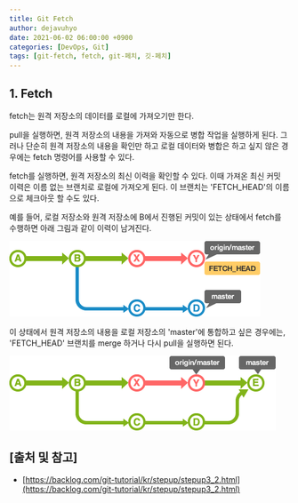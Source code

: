 ```yaml
---
title: Git Fetch
author: dejavuhyo
date: 2021-06-02 06:00:00 +0900
categories: [DevOps, Git]
tags: [git-fetch, fetch, git-페치, 깃-페치]
---
```


## 1. Fetch
fetch는 원격 저장소의 데이터를 로컬에 가져오기만 한다.

pull을 실행하면, 원격 저장소의 내용을 가져와 자동으로 병합 작업을 실행하게 된다. 그러나 단순히 원격 저장소의 내용을 확인만 하고 로컬 데이터와 병합은 하고 싶지 않은 경우에는 fetch 명령어를 사용할 수 있다.

fetch를 실행하면, 원격 저장소의 최신 이력을 확인할 수 있다. 이때 가져온 최신 커밋 이력은 이름 없는 브랜치로 로컬에 가져오게 된다. 이 브랜치는 'FETCH_HEAD'의 이름으로 체크아웃 할 수도 있다.

예를 들어, 로컬 저장소와 원격 저장소에 B에서 진행된 커밋이 있는 상태에서 fetch를 수행하면 아래 그림과 같이 이력이 남겨진다.

![fetch-head](/assets/img/2021-06-02-git-fetch/fetch-head.png)

이 상태에서 원격 저장소의 내용을 로컬 저장소의 'master'에 통합하고 싶은 경우에는, 'FETCH_HEAD' 브랜치를 merge 하거나 다시 pull을 실행하면 된다.

![fetch-head-merge](/assets/img/2021-06-02-git-fetch/fetch-head-merge.png)

## [출처 및 참고]
* [https://backlog.com/git-tutorial/kr/stepup/stepup3_2.html](https://backlog.com/git-tutorial/kr/stepup/stepup3_2.html)
